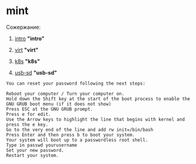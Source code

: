 # mint

Сожержание:

1. [intro](mint-intro/README.md) **"intro"**
2. [virt](mint-virt/README.md) **"virt"**
3. [k8s](mint-k8s/README.md) **"k8s"**




10. [usb-sd](usb-sd/README.md) **"usb-sd"**



```
You can reset your password following the next steps:

Reboot your computer / Turn your computer on.
Hold down the Shift key at the start of the boot process to enable the GNU GRUB boot menu (if it does not show)
Press ESC at the GNU GRUB prompt.
Press e for edit.
Use the Arrow keys to highlight the line that begins with kernel and press the e key.
Go to the very end of the line and add rw init=/bin/bash
Press Enter and then press b to boot your system.
Your system will boot up to a passwordless root shell.
Type in passwd yourusername
Set your new password.
Restart your system.
